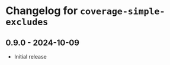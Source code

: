 Changelog for ``coverage-simple-excludes``
==========================================

0.9.0 - 2024-10-09
------------------

- Initial release
